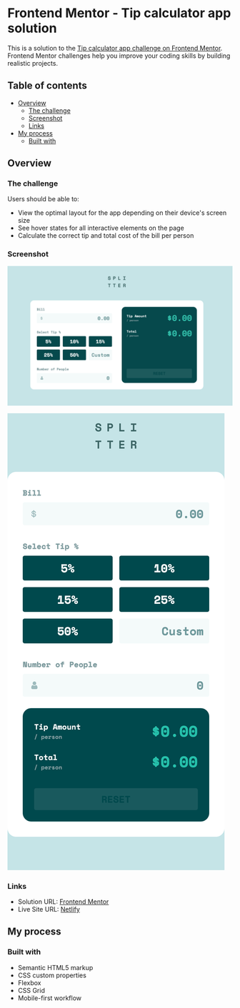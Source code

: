 # Frontend Mentor - Tip calculator app solution

This is a solution to the [Tip calculator app challenge on Frontend Mentor](https://www.frontendmentor.io/challenges/tip-calculator-app-ugJNGbJUX). Frontend Mentor challenges help you improve your coding skills by building realistic projects.

## Table of contents

- [Overview](#overview)
  - [The challenge](#the-challenge)
  - [Screenshot](#screenshot)
  - [Links](#links)
- [My process](#my-process)
  - [Built with](#built-with)

## Overview

### The challenge

Users should be able to:

- View the optimal layout for the app depending on their device's screen size
- See hover states for all interactive elements on the page
- Calculate the correct tip and total cost of the bill per person

### Screenshot

![](./screenshot.png)

![](./screenshot_mobile.png)

### Links

- Solution URL: [Frontend Mentor](https://www.frontendmentor.io/solutions/tip-calculator-app-yCfuzFpdea)
- Live Site URL: [Netlify](https://lukeramljak-tip-calculator-app.netlify.app/)

## My process

### Built with

- Semantic HTML5 markup
- CSS custom properties
- Flexbox
- CSS Grid
- Mobile-first workflow
